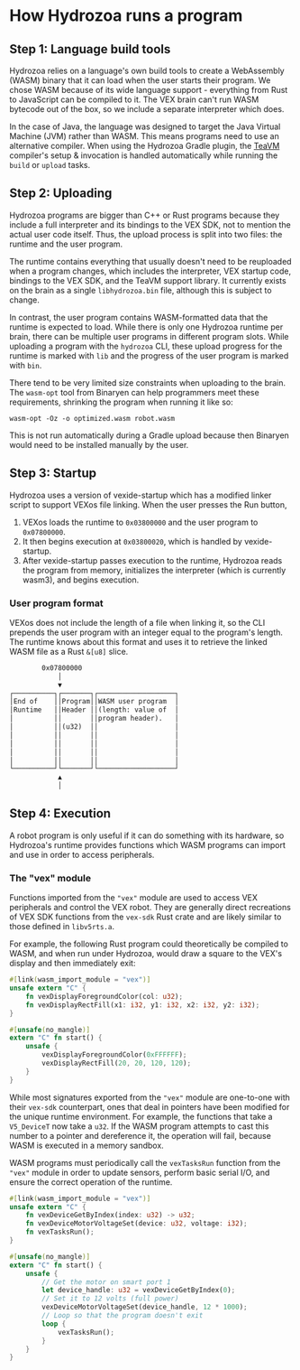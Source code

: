 # How Hydrozoa runs a program

## Step 1: Language build tools

Hydrozoa relies on a language's own build tools to create a WebAssembly (WASM) binary that it can load when the user starts their program. We chose WASM because of its wide language support - everything from Rust to JavaScript can be compiled to it. The VEX brain can't run WASM bytecode out of the box, so we include a separate interpreter which does.

In the case of Java, the language was designed to target the Java Virtual Machine (JVM) rather than WASM. This means programs need to use an alternative compiler. When using the Hydrozoa Gradle plugin, the [TeaVM](https://teavm.org) compiler's setup & invocation is handled automatically while running the `build` or `upload` tasks.

## Step 2: Uploading

Hydrozoa programs are bigger than C++ or Rust programs because they include a full interpreter and its bindings to the VEX SDK, not to mention the actual user code itself. Thus, the upload process is split into two files: the runtime and the user program.

The runtime contains everything that usually doesn't need to be reuploaded when a program changes, which includes the interpreter, VEX startup code, bindings to the VEX SDK, and the TeaVM support library. It currently exists on the brain as a single `libhydrozoa.bin` file, although this is subject to change.

In contrast, the user program contains WASM-formatted data that the runtime is expected to load. While there is only one Hydrozoa runtime per brain, there can be multiple user programs in different program slots. While uploading a program with the `hydrozoa` CLI, these upload progress for the runtime is marked with `lib` and the progress of the user program is marked with `bin`.

There tend to be very limited size constraints when uploading to the brain. The `wasm-opt` tool from Binaryen can help programmers meet these requirements, shrinking the program when running it like so:

```shell
wasm-opt -Oz -o optimized.wasm robot.wasm
```

This is not run automatically during a Gradle upload because then Binaryen would need to be installed manually by the user.

## Step 3: Startup

Hydrozoa uses a version of vexide-startup which has a modified linker script to support VEXos file linking. When the user presses the Run button,

1. VEXos loads the runtime to `0x03800000` and the user program to `0x07800000`.
2. It then begins execution at `0x03800020`, which is handled by vexide-startup.
3. After vexide-startup passes execution to the runtime, Hydrozoa reads the program from memory, initializes the interpreter (which is currently wasm3), and begins execution.

### User program format

VEXos does not include the length of a file when linking it, so the CLI prepends the user program with an integer equal to the program's length. The runtime knows about this format and uses it to retrieve the linked WASM file as a Rust `&[u8]` slice.

```txt
        0x07800000
            │
            ▼
┌──────────┐┌───────┐┌───────────────────┐
│End of    ││Program││WASM user program  │
│Runtime   ││Header ││(length: value of  │
│          ││       ││program header).   │
│          ││(u32)  ││                   │
│          ││       ││                   │
│          ││       ││                   │
│          ││       ││                   │
│          ││       ││                   │
└──────────┘└───────┘└───────────────────┘
            ▲
            │
```

## Step 4: Execution

A robot program is only useful if it can do something with its hardware, so Hydrozoa's runtime provides functions which WASM programs can import and use in order to access peripherals.

### The "vex" module

Functions imported from the `"vex"` module are used to access VEX peripherals and control the VEX robot. They are generally direct recreations of VEX SDK functions from the `vex-sdk` Rust crate and are likely similar to those defined in `libv5rts.a`.

For example, the following Rust program could theoretically be compiled to WASM, and when run under Hydrozoa, would draw a square to the VEX's display and then immediately exit:

```rs
#[link(wasm_import_module = "vex")]
unsafe extern "C" {
    fn vexDisplayForegroundColor(col: u32);
    fn vexDisplayRectFill(x1: i32, y1: i32, x2: i32, y2: i32);
}

#[unsafe(no_mangle)]
extern "C" fn start() {
    unsafe {
        vexDisplayForegroundColor(0xFFFFFF);
        vexDisplayRectFill(20, 20, 120, 120);
    }
}
```

While most signatures exported from the `"vex"` module are one-to-one with their `vex-sdk` counterpart, ones that deal in pointers have been modified for the unique runtime environment. For example, the functions that take a `V5_DeviceT` now take a `u32`. If the WASM program attempts to cast this number to a pointer and dereference it, the operation will fail, because WASM is executed in a memory sandbox.

WASM programs must periodically call the `vexTasksRun` function from the `"vex"` module in order to update sensors, perform basic serial I/O, and ensure the correct operation of the runtime.

```rs
#[link(wasm_import_module = "vex")]
unsafe extern "C" {
    fn vexDeviceGetByIndex(index: u32) -> u32;
    fn vexDeviceMotorVoltageSet(device: u32, voltage: i32);
    fn vexTasksRun();
}

#[unsafe(no_mangle)]
extern "C" fn start() {
    unsafe {
        // Get the motor on smart port 1
        let device_handle: u32 = vexDeviceGetByIndex(0);
        // Set it to 12 volts (full power)
        vexDeviceMotorVoltageSet(device_handle, 12 * 1000);
        // Loop so that the program doesn't exit
        loop {
            vexTasksRun();
        }
    }
}
```
